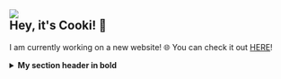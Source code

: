 ![](http://cooki-studios.github.io/img/CookiWeb.png)
<br>
__Hey, it's Cooki! 👋__
-----
I am currently working on a new website! 🌐 You can check it out [HERE](https://cooki-studios.github.io)!
<br>
<details>
<summary><b>My section header in bold</b></summary>
  Any folded content here. It requires an empty line just above it.
  ```js
    console.log("WELCOME!");
  ```
</details>
